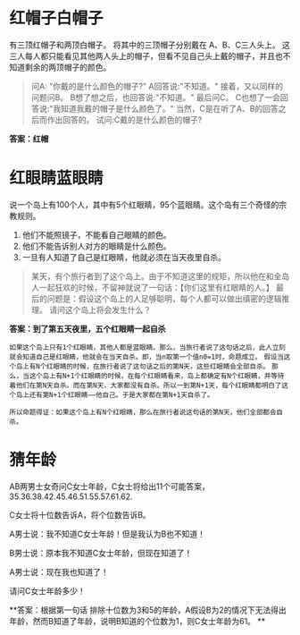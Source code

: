 # 红帽子白帽子
 
有三顶红帽子和两顶白帽子。
将其中的三顶帽子分别戴在 A、B、C三人头上。
这三人每人都只能看见其他两人头上的帽子，但看不见自己头上戴的帽子，并且也不知道剩余的两顶帽子的颜色。 
 
>问A: "你戴的是什么颜色的帽子?" A回答说:"不知道。"
>接着，又以同样的问题问B。 B想了想之后，也回答说:"不知道。"
>最后问C。 C也想了一会回答说:"我知道我戴的帽子是什么颜色了。"
>当然，C是在听了A、B的回答之后而作出回答的。
>试问:C戴的是什么颜色的帽子?
 
**答案：红帽**
 
# 红眼睛蓝眼睛
 
说一个岛上有100个人，其中有5个红眼睛，95个蓝眼睛。这个岛有三个奇怪的宗教规则。
1. 他们不能照镜子，不能看自己眼睛的颜色。
2. 他们不能告诉别人对方的眼睛是什么颜色。
3. 一旦有人知道了自己是红眼睛，他就必须在当天夜里自杀。
> 某天，有个旅行者到了这个岛上。由于不知道这里的规矩，所以他在和全岛人一起狂欢的时候，不留神就说了一句话：【你们这里有红眼睛的人。】
> 最后的问题是：假设这个岛上的人足够聪明，每个人都可以做出缜密的逻辑推理。
> 请问这个岛上将会发生什么？
 
**答案：到了第五天夜里，五个红眼睛一起自杀**
 
`如果这个岛上只有1个红眼睛，其他人都是蓝眼睛。那么，当旅行者说了这句话之后，此人立刻就会知道自己是红眼睛，他就会在当天自杀。即，当n取第一个值n0=1时，命题成立。`
`假设当这个岛上有N个红眼睛的时候，在旅行者说了这句话之后的第N天，这些红眼睛会全部自杀。`
`那么，当这个岛上有N+1个红眼睛的时候，在每个红眼睛看来，岛上都确定有N个红眼睛，并等待着他们在第N天自杀。而在第N天，大家都没有自杀。所以一到第N+1天，每个红眼睛都明白了这个岛上还有第N+1个红眼睛——他自己。于是大家都在第N+1天自杀了。`

`所以命题得证：如果这个岛上有N个红眼睛，那么在旅行者说这句话的第N天，他们全部都会自杀。`




# 猜年龄

> 

AB两男士女奇问C女士年龄，C女士将给出11个可能答案，35.36.38.42.45.46.51.55.57.61.62.

C女士将十位数告诉A，将个位数告诉B。

A男士说：我不知道C女士年龄！但是我认为B也不知道！

B男士说：原本我不知道C女士年龄，但现在知道了！

A男士说：现在我也知道了！

请问C女士年龄多少！




**答案：根据第一句话 排除十位数为3和5的年龄，A假设B为2的情况下无法得出年龄，然而B知道了年龄，说明B知道的个位数为1，则C女士年龄为61。 **